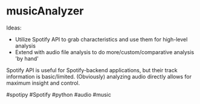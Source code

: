 # musicAnalyzer

Ideas:
- Utilize Spotify API to grab characteristics and use them for high-level analysis
- Extend with audio file analysis to do more/custom/comparative analysis 'by hand'

Spotify API is useful for Spotify-backend applications, but their track information is basic/limited.
(Obviously) analyzing audio directly allows for maximum insight and control.

#spotipy
#Spotify
#python
#audio
#music
